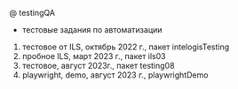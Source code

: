 ﻿@ testingQA

- тестовые задания по автоматизации
1. тестовое от ILS, октябрь 2022 г., пакет intelogisTesting
2. пробное ILS, март 2023 г., пакет ils03
3. тестовое, август 2023г., пакет testing08
4. playwright, demo, август 2023 г., playwrightDemo

